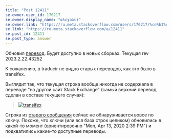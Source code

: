 ```yaml
---
title: "Post 12411"
se.owner.user_id: 176217
se.owner.display_name: "αλεχολυτ"
se.owner.link: "https://ru.meta.stackoverflow.com/users/176217/%ce%b1%ce%bb%ce%b5%cf%87%ce%bf%ce%bb%cf%85%cf%84"
se.link: "https://ru.meta.stackoverflow.com/a/12411"
se.post_id: 12411
se.post_type: answer
---
```

<p>Обновил <a href="https://ru.traducir.win/strings/14523" rel="nofollow noreferrer">перевод</a>. Будет доступно в новых сборках. Текущая rev 2023.2.22.43252</p>
<p>К сожалению, в traducir не видно старых переводов, как это было в transifex.</p>
<p>Выглядит так, что текущая строка вообще никогда не содержала в переводе &quot;на другой сайт Stack Exchange&quot; (самый верхний перевод сделан в составе текущего случая):</p>
<blockquote>
<p><a href="https://i.stack.imgur.com/HoIaD.png" rel="nofollow noreferrer"><img src="https://i.stack.imgur.com/HoIaD.png" alt="transifex" /></a></p>
</blockquote>
<p>Строка из <a href="https://ru.meta.stackoverflow.com/a/2440/176217">старого сообщения</a> сейчас не обнаруживается вовсе по ключу. Похоже, что ключи (или вся база строк целиком) обновились в какой-то момент (ориентировочно &quot;Mon, Apr 13, 2020 2:39 PM&quot;) и подхватились какие-то доступные переводы.</p>
